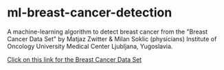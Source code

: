 # ml-breast-cancer-detection
A machine-learning algorithm to detect breast cancer from the "Breast Cancer Data Set" by Matjaz Zwitter &amp; Milan Soklic (physicians) Institute of Oncology University Medical Center Ljubljana, Yugoslavia.

<p><a href="https://archive.ics.uci.edu/ml/datasets/Breast+Cancer">Click on this link for the Breast Cancer Data Set</a><br></p>  
